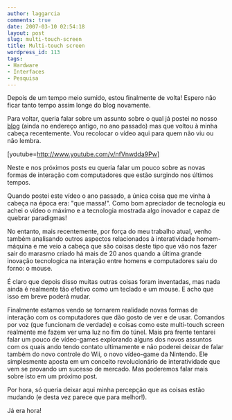 ```yaml
---
author: laggarcia
comments: true
date: 2007-03-10 02:54:18
layout: post
slug: multi-touch-screen
title: Multi-touch screen
wordpress_id: 113
tags:
- Hardware
- Interfaces
- Pesquisa
---
```


Depois de um tempo meio sumido, estou finalmente de volta! Espero não ficar tanto tempo assim longe do blog novamente.

Para voltar, queria falar sobre um assunto sobre o qual já postei no nosso [blog](http://log4dev.blogspot.com/2006/08/minority-report.html) (ainda no endereço antigo, no ano passado) mas que voltou à minha cabeça recentemente. Vou recolocar o vídeo aqui para quem não viu ou não lembra.

[youtube=http://www.youtube.com/v/nfVnwdda9Pw]

Neste e nos próximos posts eu queria falar um pouco sobre as novas formas de interação com computadores que estão surgindo nos últimos tempos.

Quando postei este vídeo o ano passado, a única coisa que me vinha à cabeça na época era: "que massa!". Como bom apreciador de tecnologia eu achei o vídeo o máximo e a tecnologia mostrada algo inovador e capaz de quebrar paradigmas!

No entanto, mais recentemente, por força do meu trabalho atual, venho também analisando outros aspectos relacionados à interatividade homem-máquina e me veio a cabeça que são coisas deste tipo que vão nos fazer sair do marasmo criado há mais de 20 anos quando a última grande inovação tecnologica na interação entre homens e computadores saiu do forno: o mouse.

É claro que depois disso muitas outras coisas foram inventadas, mas nada ainda é realmente tão efetivo como um teclado e um mouse. E acho que isso em breve poderá mudar.

Finalmente estamos vendo se tornarem realidade novas formas de interação com os computadores que dão gosto de ver e de usar. Comandos por voz (que funcionam de verdade) e coisas como este multi-touch screen realmente me fazem ver uma luz no fim do túnel. Mais pra frente tentarei falar um pouco de vídeo-games explorando alguns dos novos assuntos com os quais ando tendo contato ultimamente e não poderei deixar de falar também do novo controle do Wii, o novo vídeo-game da Nintendo. Ele simplesmente aposta em um conceito revolucionário de interatividade que vem se provando um sucesso de mercado. Mas poderemos falar mais sobre isto em um próximo post.

Por hora, só queria deixar aqui minha percepção que as coisas estão mudando (e desta vez parece que para melhor!).

Já era hora!
